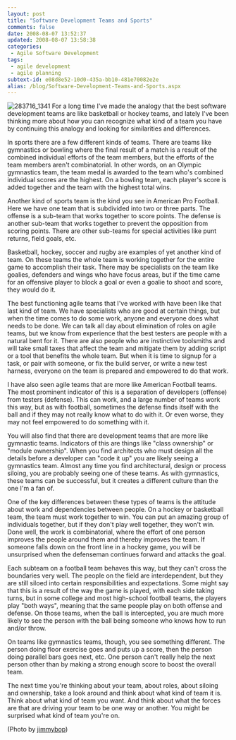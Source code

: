 ```yaml
---
layout: post
title: "Software Development Teams and Sports"
comments: false
date: 2008-08-07 13:52:37
updated: 2008-08-07 13:58:38
categories:
 - Agile Software Development
tags:
 - agile development
 - agile planning
subtext-id: e08d8e52-10d0-435a-bb10-481e70082e2e
alias: /blog/Software-Development-Teams-and-Sports.aspx
---
```



![283716_1341](/images/blog/WindowsLiveWriter/SoftwareDevelopmentTeamsandSports_D04B/283716_1341_3.jpg) For a long time I've made the analogy that the best software development teams are like basketball or hockey teams, and lately I've been thinking more about how you can recognize what kind of a team you have by continuing this analogy and looking for similarities and differences.

In sports there are a few different kinds of teams. There are teams like gymnastics or bowling where the final result of a match is a result of the combined individual efforts of the team members, but the efforts of the team members aren't combinatorial. In other words, on an Olympic gymnastics team, the team medal is awarded to the team who's combined individual scores are the highest. On a bowling team, each player's score is added together and the team with the highest total wins.

Another kind of sports team is the kind you see in American Pro Football. Here we have one team that is subdivided into two or three parts. The offense is a sub-team that works together to score points. The defense is another sub-team that works together to prevent the opposition from scoring points. There are other sub-teams for special activities like punt returns, field goals, etc.

Basketball, hockey, soccer and rugby are examples of yet another kind of team. On these teams the whole team is working together for the entire game to accomplish their task. There may be specialists on the team like goalies, defenders and wings who have focus areas, but if the time came for an offensive player to block a goal or even a goalie to shoot and score, they would do it.

The best functioning agile teams that I've worked with have been like that last kind of team. We have specialists who are good at certain things, but when the time comes to do some work, anyone and everyone does what needs to be done. We can talk all day about elimination of roles on agile teams, but we know from experience that the best testers are people with a natural bent for it. There are also people who are instinctive toolsmiths and will take small taxes that affect the team and mitigate them by adding script or a tool that benefits the whole team. But when it is time to signup for a task, or pair with someone, or fix the build server, or write a new test harness, everyone on the team is prepared and empowered to do that work.

I have also seen agile teams that are more like American Football teams. The most prominent indicator of this is a separation of developers (offense) from testers (defense). This can work, and a large number of teams work this way, but as with football, sometimes the defense finds itself with the ball and if they may not really know what to do with it. Or even worse, they may not feel empowered to do something with it.

You will also find that there are development teams that are more like gymnastic teams. Indicators of this are things like "class ownership" or "module ownership". When you find architects who must design all the details before a developer can "code it up" you are likely seeing a gymnastics team. Almost any time you find architectural, design or process siloing, you are probably seeing one of these teams. As with gymnastics, these teams can be successful, but it creates a different culture than the one I'm a fan of.

One of the key differences between these types of teams is the attitude about work and dependencies between people. On a hockey or basketball team, the team must work together to win. You can put an amazing group of individuals together, but if they don't play well together, they won't win. Done well, the work is combinatorial, where the effort of one person improves the people around them and thereby improves the team. If someone falls down on the front line in a hockey game, you will be unsurprised when the defenseman continues forward and attacks the goal.

Each subteam on a football team behaves this way, but they can't cross the boundaries very well. The people on the field are interdependent, but they are still siloed into certain responsibilities and expectations. Some might say that this is a result of the way the game is played, with each side taking turns, but in some college and most high-school football teams, the players play "both ways", meaning that the same people play on both offense and defense. On those teams, when the ball is intercepted, you are much more likely to see the person with the ball being someone who knows how to run and/or throw. 

On teams like gymnastics teams, though, you see something different. The person doing floor exercise goes and puts up a score, then the person doing parallel bars goes next, etc. One person can't really help the next person other than by making a strong enough score to boost the overall team.

The next time you're thinking about your team, about roles, about siloing and ownership, take a look around and think about what kind of team it is. Think about what kind of team you want. And think about what the forces are that are driving your team to be one way or another. You might be surprised what kind of team you're on.

(Photo by [jimmybop](http://www.sxc.hu/profile/jimmybop))
